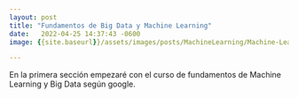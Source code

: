 ```yaml
---
layout: post
title: "Fundamentos de Big Data y Machine Learning"
date:   2022-04-25 14:37:43 -0600
image: {{site.baseurl}}/assets/images/posts/MachineLearning/Machine-Learning.jpg

---
```

En la primera sección empezaré con el curso de fundamentos de Machine Learning y Big Data según google.